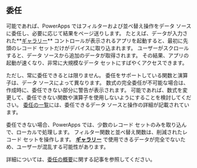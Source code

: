 ## <a name="delegation"></a>委任
可能であれば、PowerApps ではフィルターおよび並べ替え操作をデータ ソースに委任し、必要に応じて結果をページ送りします。 たとえば、データが入力された**[ギャラリー](../maker/canvas-apps/controls/control-gallery.md)** コントロールが表示されるアプリを起動すると、最初に先頭のレコード セットだけがデバイスに取り込まれます。 ユーザーがスクロールすると、データ ソースから追加のデータが取得されます。 その結果、アプリの起動が速くなり、非常に大規模なデータ セットにすばやくアクセスできます。

ただし、常に委任できるとは限りません。 委任をサポートしている関数と演算子は、データ ソースによって異なります。 数式の完全委任が不可能な場合は、作成時に、委任できない部分に警告が表示されます。 可能であれば、数式を変更して、委任できない関数や演算子を使用しないようにすることを検討してください。  [委任の一覧](../maker/canvas-apps/delegation-list.md)には、委任できるデータ ソースと操作の詳細が記載されています。

委任できない場合、PowerApps では、少数のレコード セットのみを取り込んで、ローカルで処理します。 フィルター関数と並べ替え関数は、削減されたレコード セットを操作します。 **[ギャラリー](../maker/canvas-apps/controls/control-gallery.md)** で使用できるデータが完全でないため、ユーザーが混乱する可能性があります。 

詳細については、[委任の概要](../maker/canvas-apps/delegation-overview.md)に関する記事を参照してください。

